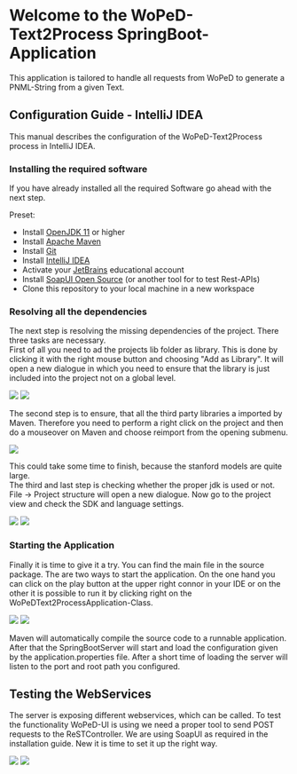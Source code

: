 <h1>Welcome to the WoPeD-Text2Process SpringBoot-Application</h1>

<p>This application is tailored to handle all requests from WoPeD to generate a PNML-String from a given Text.</p>

<h2>Configuration Guide - IntelliJ IDEA</h2>

<p>This manual describes the configuration of the WoPeD-Text2Process process in IntelliJ IDEA.</p> 

<h3>Installing the required software</h3>

<p>If you have already installed all the required Software go ahead with the next step.</p>

<p>Preset:
<ul>
<li>Install <a href="https://aws.amazon.com/de/corretto/">OpenJDK 11</a> or higher</li>
<li>Install <a href="https://maven.apache.org/">Apache Maven</a></li>
<li>Install <a href="https://git-scm.com/">Git</a></li>
<li>Install <a href="https://www.jetbrains.com/de-de/idea/">IntelliJ IDEA</a></li>
<li>Activate your <a href="https://www.jetbrains.com/de-de/">JetBrains</a> educational account</li>
<li>Install <a href="https://www.soapui.org/downloads/soapui/">SoapUI Open Source</a> (or another tool for to test Rest-APIs)</li>
<li>Clone this repository to your local machine in a new workspace</li>
</ul></p>

<h3>Resolving all the dependencies</h3>

<p>
The next step is resolving the missing dependencies of the project. There three tasks are necessary.<br>
First of all you need to ad the projects lib folder as library.
This is done by clicking it with the right mouse button and choosing "Add as Library".
It will open a new dialogue in which you need to ensure that the library is just included into the project not on a global level.<br>
</p>
<img src="./img/adding_libraries_intellij.PNG">
<img src="./img/create_library.PNG">
<p>
The second step is to ensure, that all the third party libraries a imported by Maven.
Therefore you need to perform a right click on the project and then do a mouseover on Maven and choose reimport from the opening submenu.
</p>
<img src="./img/project_maven_reimport.PNG">
<p>
This could take some time to finish, because the stanford models are quite large.<br>
The third and last step is checking whether the proper jdk is used or not.
File -> Project structure will open a new dialogue.
Now go to the project view and check the SDK and language settings.
</p> 
<img src="./img/file_project_structure_intellij.PNG">
<img src="./img/project_structure_intellij.PNG">

<h3>Starting the Application</h3>
<p>
Finally it is time to give it a try.
You can find the main file in the source package.
The are two ways to start the application.
On the one hand you can click on the play button at the upper right connor in your IDE or on the other it is possible to run it by clicking right on the WoPeDText2ProcessApplication-Class.
</p>
<img src="./img/start_server_1.PNG">
<img src="./img/start_server_2.PNG">
<p>
Maven will automatically compile the source code to a runnable application. After that the SpringBootServer will start and load the configuration given by the application.properties file.
After a short time of loading the server will listen to the port and root path you configured.
</p>

<h2>Testing the WebServices</h2>

<p>
The server is exposing different webservices, which can be called.
To test the functionality WoPeD-UI is using we need a proper tool to send POST requests to the ReSTController.
We are using SoapUI as required in the installation guide.
New it is time to set it up the right way.
</p>
<img src="./img/soapui_configuring_rest.png">
<img src="./img/soapui_configuring_rest_2.png">
